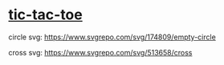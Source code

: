 # <a href="https://valeriol94.github.io/tic-tac-toe/">tic-tac-toe</a>

circle svg: https://www.svgrepo.com/svg/174809/empty-circle

cross svg: https://www.svgrepo.com/svg/513658/cross
